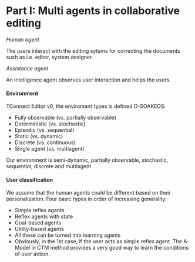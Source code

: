 # Part I: Multi agents in collaborative editing

*Human agent*

The users interact with the editing sytems for correcting the documents such as i.e. editor, system designer.

*Assistance agent*

An intelligence agent observes user interaction and helps the users.

#### Environment

TConnect Editor v0, the enviroment types is defined D-SOAKEDS:

* Fully observable (vs. partially observable)
* Deterministic (vs. stochastic)
* Episodic (vs. sequential)
* Static (vs. dynamic)
* Discrete (vs. continuous)
* Single agent (vs. multiagent)

Our environment is semi-dynamic, partially observable, stochastic, sequential, discrete and multiagent.

#### User classification
We assume that the human agents could be different based on their personalization. Four basic types in order of increasing generality:

* Simple reflex agents
* Reflex agents with state
* Goal-based agents
* Utility-based agents
* All these can be turned into learning agents
* Obviously, in the 1st case, if the user acts as simple reflex agent. The A-Model in CTM method provides a very good way to learn the conditions of user action.
